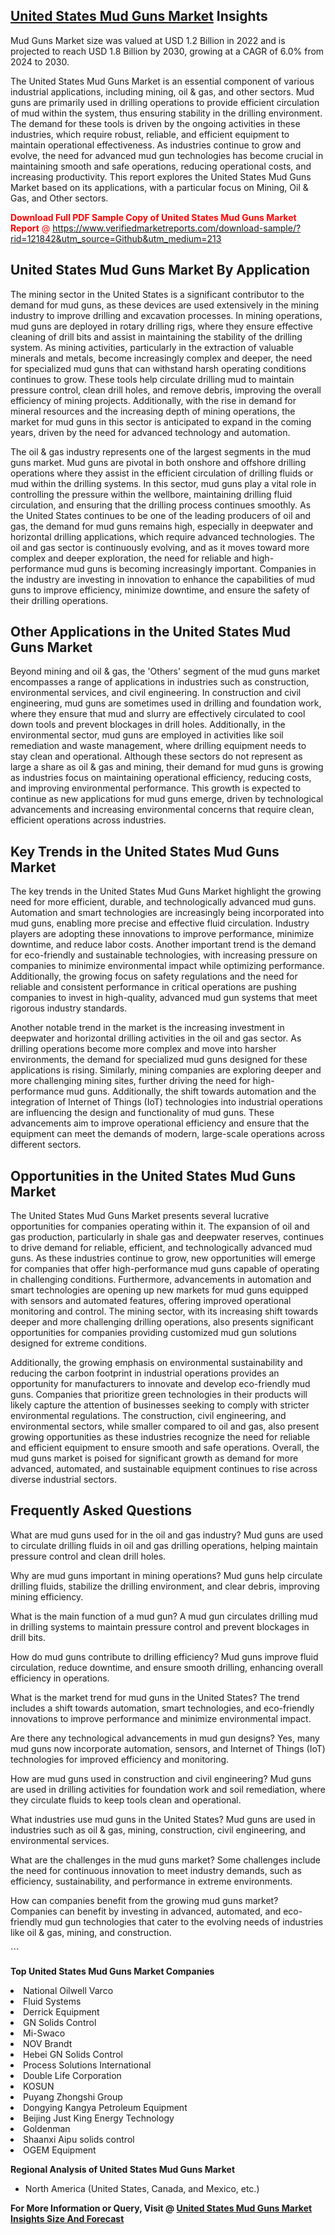 <h2><a href="https://www.verifiedmarketreports.com/download-sample/?rid=121842&amp;utm_source=Github&amp;utm_medium=213" target="_blank">United States Mud Guns Market</a> Insights</h2><p>Mud Guns Market size was valued at USD 1.2 Billion in 2022 and is projected to reach USD 1.8 Billion by 2030, growing at a CAGR of 6.0% from 2024 to 2030.</p><p><p>The United States Mud Guns Market is an essential component of various industrial applications, including mining, oil & gas, and other sectors. Mud guns are primarily used in drilling operations to provide efficient circulation of mud within the system, thus ensuring stability in the drilling environment. The demand for these tools is driven by the ongoing activities in these industries, which require robust, reliable, and efficient equipment to maintain operational effectiveness. As industries continue to grow and evolve, the need for advanced mud gun technologies has become crucial in maintaining smooth and safe operations, reducing operational costs, and increasing productivity. This report explores the United States Mud Guns Market based on its applications, with a particular focus on Mining, Oil & Gas, and Other sectors. <p><span class=""><span style="color: #ff0000;"><strong>Download Full PDF Sample Copy of United States Mud Guns Market Report</strong> @ </span><a href="https://www.verifiedmarketreports.com/download-sample/?rid=121842&amp;utm_source=Github&amp;utm_medium=213" target="_blank">https://www.verifiedmarketreports.com/download-sample/?rid=121842&amp;utm_source=Github&amp;utm_medium=213</a></span></p></p><h2>United States Mud Guns Market By Application</h2><p>The mining sector in the United States is a significant contributor to the demand for mud guns, as these devices are used extensively in the mining industry to improve drilling and excavation processes. In mining operations, mud guns are deployed in rotary drilling rigs, where they ensure effective cleaning of drill bits and assist in maintaining the stability of the drilling system. As mining activities, particularly in the extraction of valuable minerals and metals, become increasingly complex and deeper, the need for specialized mud guns that can withstand harsh operating conditions continues to grow. These tools help circulate drilling mud to maintain pressure control, clean drill holes, and remove debris, improving the overall efficiency of mining projects. Additionally, with the rise in demand for mineral resources and the increasing depth of mining operations, the market for mud guns in this sector is anticipated to expand in the coming years, driven by the need for advanced technology and automation.<p>The oil & gas industry represents one of the largest segments in the mud guns market. Mud guns are pivotal in both onshore and offshore drilling operations where they assist in the efficient circulation of drilling fluids or mud within the drilling systems. In this sector, mud guns play a vital role in controlling the pressure within the wellbore, maintaining drilling fluid circulation, and ensuring that the drilling process continues smoothly. As the United States continues to be one of the leading producers of oil and gas, the demand for mud guns remains high, especially in deepwater and horizontal drilling applications, which require advanced technologies. The oil and gas sector is continuously evolving, and as it moves toward more complex and deeper exploration, the need for reliable and high-performance mud guns is becoming increasingly important. Companies in the industry are investing in innovation to enhance the capabilities of mud guns to improve efficiency, minimize downtime, and ensure the safety of their drilling operations.</p><h2>Other Applications in the United States Mud Guns Market</h2><p>Beyond mining and oil & gas, the 'Others' segment of the mud guns market encompasses a range of applications in industries such as construction, environmental services, and civil engineering. In construction and civil engineering, mud guns are sometimes used in drilling and foundation work, where they ensure that mud and slurry are effectively circulated to cool down tools and prevent blockages in drill holes. Additionally, in the environmental sector, mud guns are employed in activities like soil remediation and waste management, where drilling equipment needs to stay clean and operational. Although these sectors do not represent as large a share as oil & gas and mining, their demand for mud guns is growing as industries focus on maintaining operational efficiency, reducing costs, and improving environmental performance. This growth is expected to continue as new applications for mud guns emerge, driven by technological advancements and increasing environmental concerns that require clean, efficient operations across industries.</p><h2>Key Trends in the United States Mud Guns Market</h2><p>The key trends in the United States Mud Guns Market highlight the growing need for more efficient, durable, and technologically advanced mud guns. Automation and smart technologies are increasingly being incorporated into mud guns, enabling more precise and effective fluid circulation. Industry players are adopting these innovations to improve performance, minimize downtime, and reduce labor costs. Another important trend is the demand for eco-friendly and sustainable technologies, with increasing pressure on companies to minimize environmental impact while optimizing performance. Additionally, the growing focus on safety regulations and the need for reliable and consistent performance in critical operations are pushing companies to invest in high-quality, advanced mud gun systems that meet rigorous industry standards.</p><p>Another notable trend in the market is the increasing investment in deepwater and horizontal drilling activities in the oil and gas sector. As drilling operations become more complex and move into harsher environments, the demand for specialized mud guns designed for these applications is rising. Similarly, mining companies are exploring deeper and more challenging mining sites, further driving the need for high-performance mud guns. Additionally, the shift towards automation and the integration of Internet of Things (IoT) technologies into industrial operations are influencing the design and functionality of mud guns. These advancements aim to improve operational efficiency and ensure that the equipment can meet the demands of modern, large-scale operations across different sectors.</p><h2>Opportunities in the United States Mud Guns Market</h2><p>The United States Mud Guns Market presents several lucrative opportunities for companies operating within it. The expansion of oil and gas production, particularly in shale gas and deepwater reserves, continues to drive demand for reliable, efficient, and technologically advanced mud guns. As these industries continue to grow, new opportunities will emerge for companies that offer high-performance mud guns capable of operating in challenging conditions. Furthermore, advancements in automation and smart technologies are opening up new markets for mud guns equipped with sensors and automated features, offering improved operational monitoring and control. The mining sector, with its increasing shift towards deeper and more challenging drilling operations, also presents significant opportunities for companies providing customized mud gun solutions designed for extreme conditions.</p><p>Additionally, the growing emphasis on environmental sustainability and reducing the carbon footprint in industrial operations provides an opportunity for manufacturers to innovate and develop eco-friendly mud guns. Companies that prioritize green technologies in their products will likely capture the attention of businesses seeking to comply with stricter environmental regulations. The construction, civil engineering, and environmental sectors, while smaller compared to oil and gas, also present growing opportunities as these industries recognize the need for reliable and efficient equipment to ensure smooth and safe operations. Overall, the mud guns market is poised for significant growth as demand for more advanced, automated, and sustainable equipment continues to rise across diverse industrial sectors.</p><h2>Frequently Asked Questions</h2><p>What are mud guns used for in the oil and gas industry? Mud guns are used to circulate drilling fluids in oil and gas drilling operations, helping maintain pressure control and clean drill holes.</p><p>Why are mud guns important in mining operations? Mud guns help circulate drilling fluids, stabilize the drilling environment, and clear debris, improving mining efficiency.</p><p>What is the main function of a mud gun? A mud gun circulates drilling mud in drilling systems to maintain pressure control and prevent blockages in drill bits.</p><p>How do mud guns contribute to drilling efficiency? Mud guns improve fluid circulation, reduce downtime, and ensure smooth drilling, enhancing overall efficiency in operations.</p><p>What is the market trend for mud guns in the United States? The trend includes a shift towards automation, smart technologies, and eco-friendly innovations to improve performance and minimize environmental impact.</p><p>Are there any technological advancements in mud gun designs? Yes, many mud guns now incorporate automation, sensors, and Internet of Things (IoT) technologies for improved efficiency and monitoring.</p><p>How are mud guns used in construction and civil engineering? Mud guns are used in drilling activities for foundation work and soil remediation, where they circulate fluids to keep tools clean and operational.</p><p>What industries use mud guns in the United States? Mud guns are used in industries such as oil & gas, mining, construction, civil engineering, and environmental services.</p><p>What are the challenges in the mud guns market? Some challenges include the need for continuous innovation to meet industry demands, such as efficiency, sustainability, and performance in extreme environments.</p><p>How can companies benefit from the growing mud guns market? Companies can benefit by investing in advanced, automated, and eco-friendly mud gun technologies that cater to the evolving needs of industries like oil & gas, mining, and construction.</p>```</p><p><strong>Top United States Mud Guns Market Companies</strong></p><div data-test-id=""><p><li>National Oilwell Varco</li><li> Fluid Systems</li><li> Derrick Equipment</li><li> GN Solids Control</li><li> Mi-Swaco</li><li> NOV Brandt</li><li> Hebei GN Solids Control</li><li> Process Solutions International</li><li> Double Life Corporation</li><li> KOSUN</li><li> Puyang Zhongshi Group</li><li> Dongying Kangya Petroleum Equipment</li><li> Beijing Just King Energy Technology</li><li> Goldenman</li><li> Shaanxi Aipu solids control</li><li> OGEM Equipment</li></p><div><strong>Regional Analysis of&nbsp;United States Mud Guns Market</strong></div><ul><li dir="ltr"><p dir="ltr">North America&nbsp;(United States, Canada, and Mexico, etc.)</p></li></ul><p><strong>For More Information or Query, Visit @&nbsp;</strong><strong><a href="https://www.verifiedmarketreports.com/product/global-mud-guns-market-2019-by-manufacturers-regions-type-and-application-forecast-to-2024/?utm_source=Github&amp;utm_medium=213" target="_blank">United States Mud Guns Market Insights Size And Forecast</a></strong></p></div>
